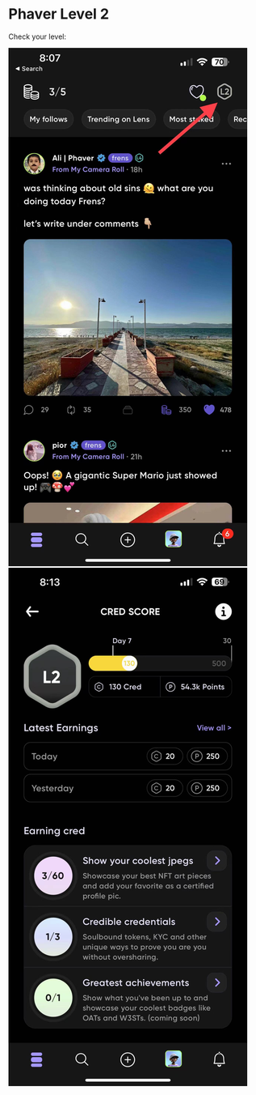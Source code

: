# Phaver Level 2



Check your level:&#x20;

![](<../../../.gitbook/assets/image (25).png>)![](<../../../.gitbook/assets/image (26).png>)

